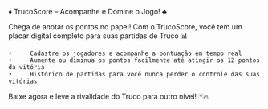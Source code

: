 ♦️ TrucoScore – Acompanhe e Domine o Jogo! ♣️


Chega de anotar os pontos no papel! Com o TrucoScore, você tem um placar digital completo para suas partidas de Truco 📊



	•	  Cadastre os jogadores e acompanhe a pontuação em tempo real 
	•	  Aumente ou diminua os pontos facilmente até atingir os 12 pontos da vitória 
	•	  Histórico de partidas para você nunca perder o controle das suas vitórias



Baixe agora e leve a rivalidade do Truco para outro nível! 🃏🔥
